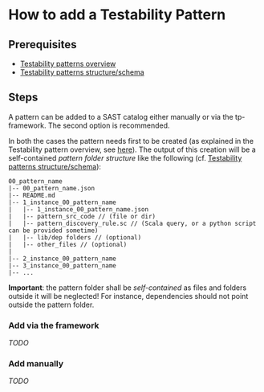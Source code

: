 # How to add a Testability Pattern

## Prerequisites
- [Testability patterns overview](./Testability-Patterns.md)
- [Testability patterns structure/schema](./Testability-patterns-structure.md)

## Steps
A pattern can be added to a SAST catalog either manually or via the tp-framework. The second option is recommended. 

In both the cases the pattern needs first to be created (as explained in the Testability pattern overview, see [here](./Testability-patterns-structure.md)). The output of this creation will be a self-contained _pattern folder structure_ like the following (cf. [Testability patterns structure/schema](./Testability-patterns-structure.md)):
```
00_pattern_name
|-- 00_pattern_name.json
|-- README.md
|-- 1_instance_00_pattern_name
|   |-- 1_instance_00_pattern_name.json
|   |-- pattern_src_code // (file or dir)
|   |-- pattern_discovery_rule.sc // (Scala query, or a python script can be provided sometime)
|   |-- lib/dep folders // (optional)
|   |-- other_files // (optional)
|
|-- 2_instance_00_pattern_name
|-- 3_instance_00_pattern_name
|-- ...

```

__Important__: the pattern folder shall be _self-contained_ as files and folders outside it will be neglected! For instance, dependencies should not point outside the pattern folder.

### Add via the framework
_TODO_

### Add manually
_TODO_